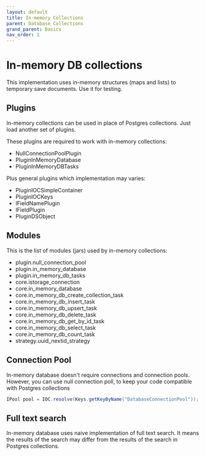 ```yaml
---
layout: default
title: In-memory Collections
parent: Database Collections
grand_parent: Basics
nav_order: 1
---
```



# In-memory DB collections

This implementation uses in-memory structures (maps and lists) to temporary save documents.
Use it for testing.

## Plugins

In-memory collections can be used in place of Postgres collections. Just load another set of plugins.

These plugins are required to work with in-memory collections:

* NullConnectionPoolPlugin
* PluginInMemoryDatabase
* PluginInMemoryDBTasks

Plus general plugins which implementation may varies:

* PluginIOCSimpleContainer
* PluginIOCKeys
* IFieldNamePlugin
* IFieldPlugin
* PluginDSObject

## Modules

This is the list of modules (jars) used by in-memory collections:

* plugin.null_connection_pool
* plugin.in_memory_database
* plugin.in_memory_db_tasks
* core.istorage_connection
* core.in_memory_database
* core.in_memory_db_create_collection_task
* core.in_memory_db_insert_task
* core.in_memory_db_upsert_task
* core.in_memory_db_delete_task
* core.in_memory_db_get_by_id_task
* core.in_memory_db_select_task
* core.in_memory_db_count_task
* strategy.uuid_nextid_strategy

## Connection Pool

In-memory database doesn't require connections and connection pools.
However, you can use null connection poll, to keep your code compatible with Postgres collections

```java
IPool pool = IOC.resolve(Keys.getKeyByName("DatabaseConnectionPool"));
```
    
## Full text search

In-memory database uses naive implementation of full text search.
It means the results of the search may differ from the results of the search in Postgres collections.
